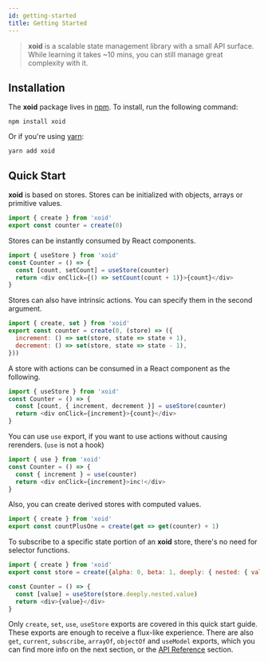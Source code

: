 ```yaml
---
id: getting-started
title: Getting Started
---
```


> **xoid** is a scalable state management library with a small API surface.
> While learning it takes ~10 mins, you can still manage great complexity with it.


## Installation

The **xoid** package lives in <a href="https://www.npmjs.com/get-npm" target="_blank">npm</a>. To install, run the following command:

```shell
npm install xoid
```

Or if you're using <a href="https://classic.yarnpkg.com/en/docs/install/" target="_blank">yarn</a>:

```shell
yarn add xoid
```

## Quick Start

**xoid** is based on stores. Stores can be initialized with objects, arrays or primitive values.

```js
import { create } from 'xoid'
export const counter = create(0)
```

Stores can be instantly consumed by React components.

```js
import { useStore } from 'xoid'
const Counter = () => {
  const [count, setCount] = useStore(counter)
  return <div onClick={() => setCount(count + 1)}>{count}</div>
}
```

Stores can also have intrinsic actions. You can specify them in the second argument.

```js
import { create, set } from 'xoid'
export const counter = create(0, (store) => ({
  increment: () => set(store, state => state + 1),
  decrement: () => set(store, state => state - 1),
}))
```

A store with actions can be consumed in a React component as the following.

```js
import { useStore } from 'xoid'
const Counter = () => {
  const [count, { increment, decrement }] = useStore(counter)
  return <div onClick={increment}>{count}</div>
}
```

You can use `use` export, if you want to use actions without causing rerenders. (`use` is not a hook)

```js
import { use } from 'xoid'
const Counter = () => {
  const { increment } = use(counter)
  return <div onClick={increment}>inc!</div>
}
```

Also, you can create derived stores with computed values.

```js
import { create } from 'xoid'
export const countPlusOne = create(get => get(counter) + 1)
```

To subscribe to a specific state portion of an **xoid** store, there's no need for selector functions. 

```js
import { create } from 'xoid'
export const store = create({alpha: 0, beta: 1, deeply: { nested: { value: 2 }}})

const Counter = () => {
  const [value] = useStore(store.deeply.nested.value)
  return <div>{value}</div>
}
```

Only `create`, `set`, `use`, `useStore` exports are covered in this quick start guide. These exports are enough to receive a flux-like experience. There are also `get`, `current`, `subscribe`, `arrayOf`, `objectOf` and `useModel` exports, which you can find more info on the next section, or the [API Reference](api/create) section.
